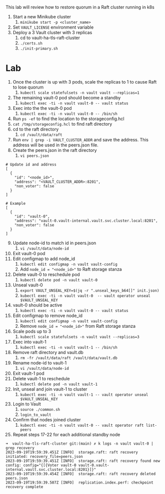 This lab will review how to restore quorum in a Raft cluster running in k8s 

1. Start a new Minikube cluster
   1. `minikube start -p <cluster_name>`
2. Set `VAULT_LICENSE` environment variable 
3. Deploy a 3 Vault cluster with 3 replicas
   1. cd to vault-ha-tls-raft-cluster
   2. `./certs.sh`
   3. `./init-primary.sh`

# Lab

1. Once the cluster is up with 3 pods, scale the replicas to 1 to cause Raft to lose quorum
   1. `kubectl scale statefulsets -n vault vault --replicas=1`
2. The remaining vault-0 pod should become a standby
   1. `kubectl exec -ti -n vault vault-0 -- vault status`
3. Exec into the the vault-0 pod
   1. `kubectl exec -ti -n vault vault-0 -- /bin/sh` 
4. Run `ps -ef` to find the location to the storageconfig.hcl
5. `cat /tmp/storageconfig.hcl` to find raft directory
6. cd to the raft directory
   1. `cd /vault/data/raft`
7. Run `env | grep -i VAULT_CLUSTER_ADDR` and save the address. This address will be used in the peers.json file. 
8. Create the peers.json in the raft directory 
   1. `vi peers.json`

```
# Update id and address
[
  {
    "id": "<node_id>",
    "address": "<VAULT_CLUSTER_ADDR>:8201",
    "non_voter": false
  }
]

# Example
[
  {
    "id": "vault-0",
    "address": "vault-0.vault-internal.vault.svc.cluster.local:8201",
    "non_voter": false
  }
]
```

9. Update node-id to match id in peers.json
   1.  `vi /vault/data/node-id`
10. Exit vault-0 pod
11. Edit configmap to add node_id
    1.  `kubectl edit configmap -n vault vault-config`
    2.  Add `node_id = "<node_id>"` to Raft storage stanza
12. Delete vault-0 to reschedule pod
    1.  `kubectl delete pod -n vault vault-0`
13. Unseal vault-0
    1.  `export VAULT_UNSEAL_KEY=$(jq -r ".unseal_keys_b64[]" init.json)`
    2.  `kubectl exec -ti -n vault vault-0  -- vault operator unseal $VAULT_UNSEAL_KEY`
14. vault-0 should be active
    1.  `kubectl exec -ti -n vault vault-0 -- vault status`
15. Edit configmap to remove node_id
    1.  `kubectl edit configmap -n vault vault-config`
    2.  Remove `node_id = "<node_id>"` from Raft storage stanza
16. Scale pods up to 3
    1.  `kubectl scale statefulsets -n vault vault --replicas=3`
17. Exec into vault-1
    1.  `kubectl exec -ti -n vault vault-1 -- /bin/sh`
18. Remove raft directory and vault.db
    1.  `rm -fr /vault/data/raft /vault/data/vault.db`
19. Rename node-id to vault-1
    1.  `vi /vault/data/node-id`
20. Exit vault-1 pod 
21. Delete vault-1 to reschedule
    1.  `kubectl delete pod -n vault vault-1`
22. Init, unseal and join vault-1 to cluster
    1.  `kubectl exec -ti -n vault vault-1 -- vault operator unseal $VAULT_UNSEAL_KEY`
23. Login to Vault
    1.  `source ./common.sh`
    2.  `login_to_vault`
24. Confirm that nodes joined cluster
    1.  `kubectl exec -ti -n vault vault-0 -- vault operator raft list-peers`
25. Repeat steps 17-22 for each additional standby node

```
➜  vault-ha-tls-raft-cluster git:(main) ✗ k logs -n vault vault-0 | grep recovery
2023-09-19T19:59:39.451Z [INFO]  storage.raft: raft recovery initiated: recovery_file=peers.json
2023-09-19T19:59:39.451Z [INFO]  storage.raft: raft recovery found new config: config="{[{Voter vault-0 vault-0.vault-internal.vault.svc.cluster.local:8201}]}"
2023-09-19T19:59:39.454Z [INFO]  storage.raft: raft recovery deleted peers.json
2023-09-19T19:59:39.507Z [INFO]  replication.index.perf: checkpoint recovery complete
```